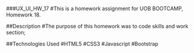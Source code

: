 ###UX_UI_HW_17
#This is a homework assignment for UOB BOOTCAMP, Homework 18.

##Description
#The purpose of this homework was to code skills and work section;

##Technologies Used
#HTML5
#CSS3
#Javascript
#Bootstrap
